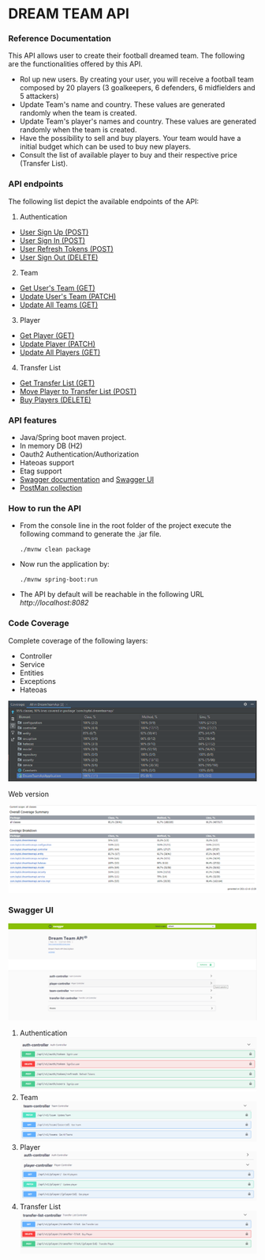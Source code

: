 # DREAM TEAM API

### Reference Documentation

This API allows user to create their football dreamed team. The following are the functionalities offered by this API.

* Rol up new users. By creating your user, you will receive a football team composed by 20 players (3 goalkeepers, 6 defenders, 6 midfielders and 5 attackers)
* Update Team's name and country. These values are generated randomly when the team is created.
* Update Team's player's names and country. These values are generated randomly when the team is created.
* Have the possibility to sell and buy players. Your team would have a initial budget which can be used to buy new players.
* Consult the list of available player to buy and their respective price (Transfer List).

### API endpoints

The following list depict the available endpoints of the API:

1. Authentication 
* [User Sign Up (POST)](http://localhost:8082/api/v1/auth/users)
* [User Sign In (POST)](http://localhost:8082/api/v1/auth/token)
* [User Refresh Tokens (POST)](http://localhost:8082/api/v1/auth/token/refresh)
* [User Sign Out (DELETE)](http://localhost:8082/api/v1/auth/token)

2. Team
* [Get User's Team (GET)](http://localhost:8082/api/v1/team/{{userId}})
* [Update User's Team (PATCH)](http://localhost:8082/api/v1/team)
* [Update All Teams (GET)](http://localhost:8082/api/v1/teams)

3. Player
* [Get Player (GET)](http://localhost:8082/api/v1/player/{{userId}})
* [Update Player (PATCH)](http://localhost:8082/api/v1/player/)
* [Update All Players (GET)](http://localhost:8082/api/v1/player/)

4. Transfer List
* [Get Transfer List (GET)](http://localhost:8082/api/v1/player/transfer-list)
* [Move Player to Transfer List  (POST)](http://localhost:8082/api/v1/player/transfer-list/{{playerId}})
* [Buy Players (DELETE)](http://localhost:8082/api/v1/player/transfer-list)

### API features

* Java/Spring boot maven project.
* In memory DB (H2)
* Oauth2 Authentication/Authorization
* Hateoas support
* Etag support
* [Swagger documentation](http://localhost:8082/v2/api-docs) and [Swagger UI](http://localhost:8082/swagger-ui.html)
* [PostMan collection](postman/Total-DreamTeam.postman_collection.json)

### How to run the API

* From the console line in the root folder of the project execute the following command to generate the .jar file.
  ```
  ./mvnw clean package
  ```
* Now run the application by:

   ```
   ./mvnw spring-boot:run
   ```
* The API by default will be reachable in the following URL *http://localhost:8082*
 


### Code Coverage
Complete coverage of the following layers:
* Controller
* Service
* Entities
* Exceptions
* Hateoas

![](images/coverage.png)

Web version

![](images/coverageReport.png)

### Swagger UI

![](images/swagger-UI.png)

1. Authentication
   ![](images/Swagger-Authentication.png)
2. Team
   ![](images/Swagger-Team.png)
3. Player
   ![](images/Swagger-Player.png)
4. Transfer List
   ![](images/Swagger-TransferList.png)